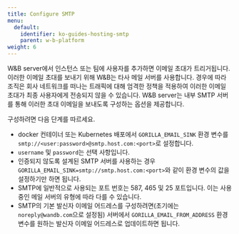```yaml
---
title: Configure SMTP
menu:
  default:
    identifier: ko-guides-hosting-smtp
    parent: w-b-platform
weight: 6
---
```


W&B server에서 인스턴스 또는 팀에 사용자를 추가하면 이메일 초대가 트리거됩니다. 이러한 이메일 초대를 보내기 위해 W&B는 타사 메일 서버를 사용합니다. 경우에 따라 조직은 회사 네트워크를 떠나는 트래픽에 대해 엄격한 정책을 적용하여 이러한 이메일 초대가 최종 사용자에게 전송되지 않을 수 있습니다. W&B server는 내부 SMTP 서버를 통해 이러한 초대 이메일을 보내도록 구성하는 옵션을 제공합니다.

구성하려면 다음 단계를 따르세요.

- docker 컨테이너 또는 Kubernetes 배포에서 `GORILLA_EMAIL_SINK` 환경 변수를 `smtp://<user:password>@smtp.host.com:<port>`로 설정합니다.
- `username` 및 `password`는 선택 사항입니다.
- 인증되지 않도록 설계된 SMTP 서버를 사용하는 경우 `GORILLA_EMAIL_SINK=smtp://smtp.host.com:<port>`와 같이 환경 변수의 값을 설정하기만 하면 됩니다.
- SMTP에 일반적으로 사용되는 포트 번호는 587, 465 및 25 포트입니다. 이는 사용 중인 메일 서버의 유형에 따라 다를 수 있습니다.
- SMTP의 기본 발신자 이메일 어드레스를 구성하려면(초기에는 `noreply@wandb.com`으로 설정됨) 서버에서 `GORILLA_EMAIL_FROM_ADDRESS` 환경 변수를 원하는 발신자 이메일 어드레스로 업데이트하면 됩니다.
